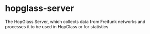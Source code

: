 # hopglass-server
The HopGlass Server, which collects data from Freifunk networks and processes it to be used in HopGlass or for statistics
